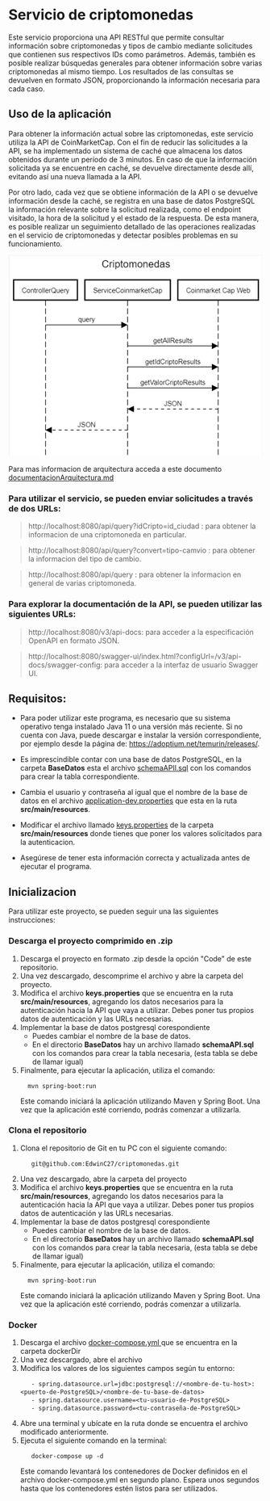 # Servicio de criptomonedas
Este servicio proporciona una API RESTful que permite consultar información sobre criptomonedas y tipos de cambio mediante solicitudes que contienen sus respectivos IDs como parámetros. Además, también es posible realizar búsquedas generales para obtener información sobre varias criptomonedas al mismo tiempo. Los resultados de las consultas se devuelven en formato JSON, proporcionando la información necesaria para cada caso.

## Uso de la aplicación
Para obtener la información actual sobre las criptomonedas, este servicio utiliza la API de CoinMarketCap. Con el fin de reducir las solicitudes a la API, se ha implementado un sistema de caché que almacena los datos obtenidos durante un período de 3 minutos. En caso de que la información solicitada ya se encuentre en caché, se devuelve directamente desde allí, evitando así una nueva llamada a la API.

Por otro lado, cada vez que se obtiene información de la API o se devuelve información desde la caché, se registra en una base de datos PostgreSQL la información relevante sobre la solicitud realizada, como el endpoint visitado, la hora de la solicitud y el estado de la respuesta. De esta manera, es posible realizar un seguimiento detallado de las operaciones realizadas en el servicio de criptomonedas y detectar posibles problemas en su funcionamiento.

<img src="https://github.com/EdwinC27/criptomonedas/blob/main/diagramaSecuencia.png">

Para mas informacion de arquitectura acceda a este documento <a href="https://github.com/EdwinC27/criptomonedas/blob/main/documentacionArquitectura.md">documentacionArquitectura.md</a> 


### Para utilizar el servicio, se pueden enviar solicitudes a través de dos URLs:

> http://localhost:8080/api/query?idCripto=id_ciudad : para obtener la informacion de una criptomoneda en particular.

> http://localhost:8080/api/query?convert=tipo-camvio : para obtener la informacion del tipo de cambio.

> http://localhost:8080/api/query :  para obtener la informacion en general de varias criptomoneda.

### Para explorar la documentación de la API, se pueden utilizar las siguientes URLs:

> http://localhost:8080/v3/api-docs: para acceder a la especificación OpenAPI en formato JSON.

> http://localhost:8080/swagger-ui/index.html?configUrl=/v3/api-docs/swagger-config: para acceder a la interfaz de usuario Swagger UI.


## Requisitos:
- Para poder utilizar este programa, es necesario que su sistema operativo tenga instalado Java 11 o una versión más reciente. Si no cuenta con Java, puede descargar e instalar la versión correspondiente, por ejemplo desde la página de: https://adoptium.net/temurin/releases/.

- Es imprescindible contar con una base de datos PostgreSQL, en la carpeta **BaseDatos** esta el archivo <a href="https://github.com/EdwinC27/criptomonedas/blob/main/BaseDatos/schemaAPI.sql">schemaAPIl.sql</a> con los comandos para crear la tabla correspondiente. 

- Cambia el usuario y contraseña al igual que el nombre de la base de datos en el archivo <a href="https://github.com/EdwinC27/criptomonedas/blob/main/src/main/resources/application-dev.properties">application-dev.properties</a> que esta en la ruta **src/main/resources**.

- Modificar el archivo llamado <a href="https://github.com/EdwinC27/criptomonedas/blob/main/src/main/resources/keys.properties">keys.properties</a> de la carpeta **src/main/resources** donde tienes que poner los valores solicitados para la autenticacion. 

- Asegúrese de tener esta información correcta y actualizada antes de ejecutar el programa.


## Inicializacion
Para utilizar este proyecto, se pueden seguir una las siguientes instrucciones:

### Descarga el proyecto comprimido en .zip
1. Descarga el proyecto en formato .zip desde la opción "Code" de este repositorio.
2. Una vez descargado, descomprime el archivo y abre la carpeta del proyecto.
3. Modifica el archivo **keys.properties** que se encuentra en la ruta **src/main/resources**, agregando los datos necesarios para la autenticación hacia la API que vaya a utilizar. Debes poner tus propios datos de autenticación y las URLs necesarias.
4. Implementar la base de datos postgresql corespondiente 
   - Puedes cambiar el nombre de la base de datos.
   - En el directorio **BaseDatos** hay un archivo llamado **schemaAPI.sql** con los comandos para crear la tabla necesaria, (esta tabla se debe de llamar igual)
5. Finalmente, para ejecutar la aplicación, utiliza el comando:
     ```  
       mvn spring-boot:run  
     ```
     Este comando iniciará la aplicación utilizando Maven y Spring Boot. Una vez que la aplicación esté corriendo, podrás comenzar a utilizarla.
     
  
### Clona el repositorio
1. Clona el repositorio de Git en tu PC con el siguiente comando:
    ```  
       git@github.com:EdwinC27/criptomonedas.git 
    ```
2. Una vez descargado, abre la carpeta del proyecto
3. Modifica el archivo **keys.properties** que se encuentra en la ruta **src/main/resources**, agregando los datos necesarios para la autenticación hacia la API que vaya a utilizar. Debes poner tus propios datos de autenticación y las URLs necesarias.
4. Implementar la base de datos postgresql corespondiente 
   - Puedes cambiar el nombre de la base de datos.
   - En el directorio **BaseDatos** hay un archivo llamado **schemaAPI.sql** con los comandos para crear la tabla necesaria, (esta tabla se debe de llamar igual)
5. Finalmente, para ejecutar la aplicación, utiliza el comando:
     ```  
       mvn spring-boot:run  
     ```
     Este comando iniciará la aplicación utilizando Maven y Spring Boot. Una vez que la aplicación esté corriendo, podrás comenzar a utilizarla.
     

### Docker
1. Descarga el archivo <a href="https://github.com/EdwinC27/criptomonedas/blob/main/dockerDir/docker-compose.yml">docker-compose.yml </a> que se encuentra en la carpeta dockerDir
2. Una vez descargado, abre el archivo
3. Modifica los valores de los siguientes campos según tu entorno:
   ```  
      - spring.datasource.url=jdbc:postgresql://<nombre-de-tu-host>:<puerto-de-PostgreSQL>/<nombre-de-tu-base-de-datos>
      - spring.datasource.username=<tu-usuario-de-PostgreSQL>
      - spring.datasource.password=<tu-contraseña-de-PostgreSQL>
   ```
4. Abre una terminal y ubícate en la ruta donde se encuentra el archivo modificado anteriormente.
5. Ejecuta el siguiente comando en la terminal:
   ```  
      docker-compose up -d
   ```
   Este comando levantará los contenedores de Docker definidos en el archivo docker-compose.yml en segundo plano. Espera unos segundos hasta que los contenedores estén listos para ser utilizados.
       
